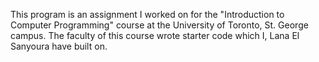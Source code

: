 This program is an assignment I worked on for the "Introduction to Computer Programming" course at the University of Toronto, St. George campus. The faculty of this course wrote starter code which I, Lana El Sanyoura have built on. 
